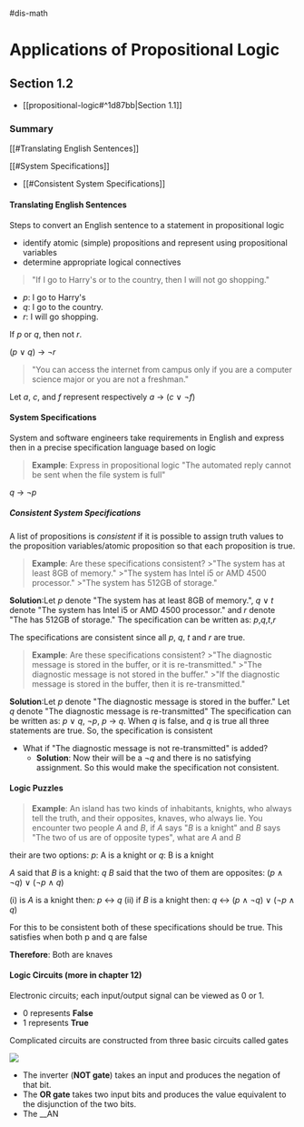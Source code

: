 #dis-math 
# Applications of Propositional Logic
## Section 1.2
- [[propositional-logic#^1d87bb|Section 1.1]]
### Summary 
[[#Translating English Sentences]]

[[#System Specifications]]
- [[#Consistent System Specifications]]


#### Translating English Sentences

Steps to convert an English sentence to a statement in propositional logic
- identify atomic (simple) propositions and represent using propositional variables
- determine appropriate logical connectives

>"If I go to Harry's or to the country, then I will not go shopping."

* *p*: I go to Harry's
* *q*: I go to the country.
* *r*: I will go shopping.

If *p* or *q*, then not *r*.

(*p* $\vee$ *q*) $\rightarrow$ $\neg$*r*

>"You can access the internet from campus only if you are a computer science major or you are not a freshman."

Let *a*, *c*, and *f* represent respectively
*a* $\rightarrow$ (*c* $\vee$ $\neg$*f*)

#### System Specifications

System and software engineers take requirements in English and express then in a precise specification language based on logic

>__Example__: Express in propositional logic
>"The automated reply cannot be sent when the file system is full"

*q* $\rightarrow$ $\neg$*p*

##### Consistent System Specifications

A list of propositions is *consistent* if it is possible to assign truth values to the proposition variables/atomic proposition so that each proposition is true.

>__Example__: Are these specifications consistent?
	>"The system has at least 8GB of memory."
	>"The system has Intel i5 or AMD 4500 processor."
	>"The system has 512GB of storage."

__Solution__:Let *p* denote "The system has at least 8GB of memory.", *q* $\vee$ *t* denote "The system has Intel i5 or AMD 4500 processor." and *r* denote "The has 512GB of storage." The specification can be written as: *p*,*q*,*t*,*r*

The specifications are consistent since all *p*, *q*, *t* and *r* are true.

>__Example__: Are these specifications consistent?
	>"The diagnostic message is stored in the buffer, or it is re-transmitted."
	>"The diagnostic message is not stored in the buffer."
	>"If the diagnostic message is stored in the buffer, then it is re-transmitted."

__Solution__:Let *p* denote "The diagnostic message is stored in the buffer." Let *q* denote "The diagnostic message is re-transmitted" The specification can be written as: *p* $\vee$ *q*, $\neg$*p*, *p* $\rightarrow$ *q*. When *q* is false, and *q* is true all three statements are true. So, the specification is consistent

* What if "The diagnostic message is not re-transmitted" is added?
	* __Solution__: Now their will be a $\neg$*q* and there is no satisfying assignment. So this would make the specification not consistent.
	
#### Logic Puzzles
>__Example__: An island has two kinds of inhabitants, knights, who always tell the truth, and their opposites, knaves, who always lie. You encounter two people *A* and *B*, if *A* says "*B* is a knight" and *B* says "The two of us are of opposite types", what are *A* and *B*

their are two options:
*p*: A is a knight or *q*: B is a knight

*A* said that *B* is a knight: *q*
*B* said that the two of them are opposites: (*p* $\wedge$ $\neg$*q*) $\vee$ ($\neg$*p* $\wedge$ *q*)

(i) is *A* is a knight then: *p* $\leftrightarrow$ *q*
(ii) if *B* is a knight then: *q* $\leftrightarrow$ (*p* $\wedge$ $\neg$*q*) $\vee$ ($\neg$*p* $\wedge$ *q*)

For this to be consistent both of these specifications should be true. This satisfies when both p and q are false

__Therefore__: Both are knaves

#### Logic Circuits (more in chapter 12)

Electronic circuits; each input/output signal can be viewed as 0 or 1.
* 0 represents __False__
* 1 represents __True__

Complicated circuits are constructed from three basic circuits called gates 

![](CaptureDis_BasicLogic.png)

* The inverter (__NOT gate__) takes an input and produces the negation of that bit.
* The __OR gate__ takes two input bits and produces the value equivalent to the disjunction of the two bits.
* The __AN


